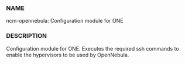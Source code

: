 ### NAME

ncm-opennebula: Configuration module for ONE

### DESCRIPTION

Configuration module for ONE. Executes the required ssh commands
to enable the hypervisors to be used by OpenNebula.
